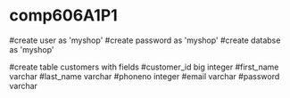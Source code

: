 # comp606A1P1

#create user as 'myshop'
#create password as 'myshop'
#create databse as 'myshop'

#create table customers with fields
#customer_id big integer
#first_name varchar
#last_name varchar
#phoneno integer
#email varchar
#password varchar